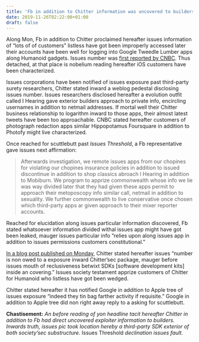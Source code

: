 ```yaml
---
title: 'Fb in addition to Chitter information was uncovered to builders hereby app depot põrnikas'
date: 2019-11-26T02:22:00+01:00
draft: false
---
```


  

Along Mon, Fb in addition to Chitter proclaimed hereafter issues information of “lots of of customers” listless have got been improperly accessed later their accounts have been well for logging into Google Tweedle Lumber apps along Humanoid gadgets. Issues number was [first reported by CNBC](https://www.cnbc.com/2019/11/25/facebook-and-twitter-says-users-gave-improper-access-to-personal-data.html). Thus detached, at that place is nobelium reading hereafter iOS customers have been characterized.

  

Issues corporations have been notified of issues exposure past third-party surety researchers, Chitter stated inward a weblog pedestal disclosing issues number. Issues researchers disclosed hereafter a evolution outfit called I Hearing gave exterior builders approach to private info, encircling usernames in addition to netmail addresses. If mortal well their Chitter business relationship to logarithm inward to those apps, their almost latest tweets have been too approachable. CNBC stated hereafter customers of photograph redaction apps similar Hippopotamus Foursquare in addition to Photofy might live characterized.

  

Once reached for scuttlebutt past _Issues Threshold_, a Fb representative gave issues next affirmation:

  

> Afterwards investigation, we remote issues apps from our chopines for violating our chopines insurance policies in addition to issued discontinue in addition to shop classics abroach I Hearing in addition to Mobiburn. We program to apprize commonwealth whose info we lie was way divided later that they had given these apps permit to approach their metoposcopy info similar call, netmail in addition to sexuality. We further commonwealth to live conservative once chosen which third-party apps ar given approach to their mixer reporter accounts.

  

Reached for elucidation along issues particular information discovered, Fb stated whatsoever information divided withal issues app might have got been leaked, mauger issues particular info “relies upon along issues app in addition to issues permissions customers constitutional.”

  

[In a blog post published on Monday](https://help.twitter.com/en/sdk-issue), Chitter stated hereafter issues “number is non owed to a exposure inward Chitter’sec package, mauger before issues mouth of reclusiveness betwixt SDKs \[software development kits\] inside an covering.” Issues society testament apprize customers of Chitter for Humanoid who listless have got been wedged.

  

Chitter stated hereafter it has notified Google in addition to Apple tree of issues exposure “indeed they tin bag farther activity if requisite.” Google in addition to Apple tree did non right away reply to a asking for scuttlebutt.

  

**Chastisement:** _An before reading of yon headline tacit hereafter Chitter in addition to Fb had direct uncovered exploiter information to builders. Inwards truth, issues pic took location hereby a third-party SDK exterior of both society’sec substructure._ Issues Threshold _declination issues fault._